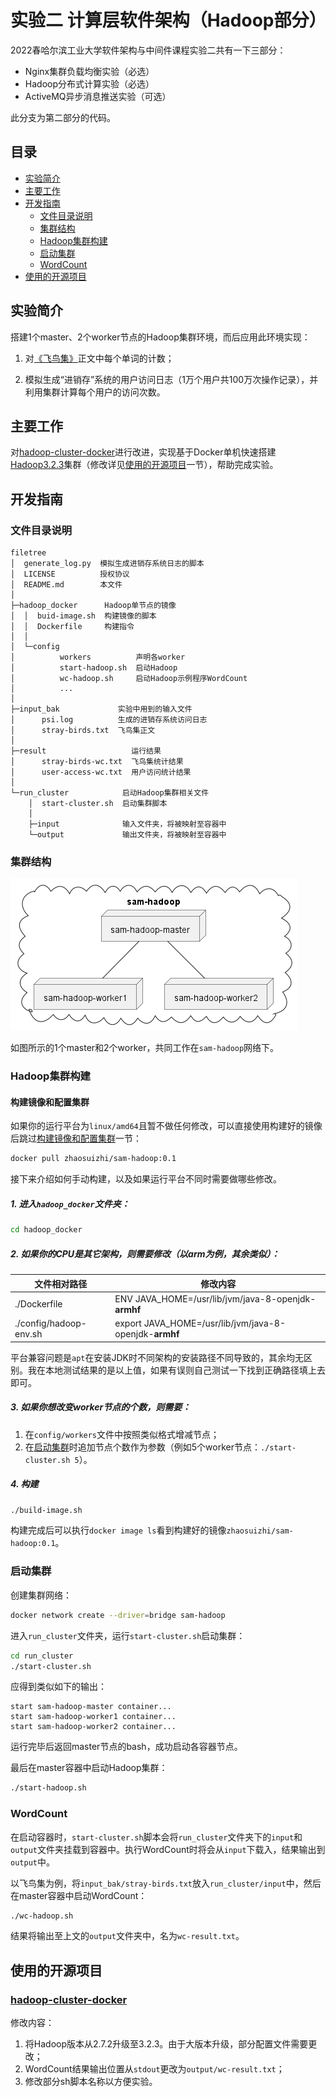 # 实验二 计算层软件架构（Hadoop部分）

2022春哈尔滨工业大学软件架构与中间件课程实验二共有一下三部分：

- Nginx集群负载均衡实验（必选）
- Hadoop分布式计算实验（必选）
- ActiveMQ异步消息推送实验（可选）

此分支为第二部分的代码。

## 目录

- [实验简介](#实验简介)
- [主要工作](#主要工作)
- [开发指南](#开发指南)
  - [文件目录说明](#文件目录说明)
  - [集群结构](#集群结构)
  - [Hadoop集群构建](#Hadoop集群构建)
  - [启动集群](#启动集群)
  - [WordCount](#WordCount)
- [使用的开源项目](#使用的开源项目)

## 实验简介

搭建1个master、2个worker节点的Hadoop集群环境，而后应用此环境实现：

1. 对[《飞鸟集》](https://en.wikisource.org/wiki/Stray_Birds)正文中每个单词的计数；

2. 模拟生成“进销存”系统的用户访问日志（1万个用户共100万次操作记录），并利用集群计算每个用户的访问次数。

## 主要工作

对[hadoop-cluster-docker](https://github.com/kiwenlau/hadoop-cluster-docker/)进行改进，实现基于Docker单机快速搭建[Hadoop3.2.3](https://hadoop.apache.org/release/3.2.3.html)集群（修改详见[使用的开源项目](#使用的开源项目)一节），帮助完成实验。

## 开发指南

### 文件目录说明

```
filetree 
│  generate_log.py  模拟生成进销存系统日志的脚本
│  LICENSE          授权协议
│  README.md        本文件
│
├─hadoop_docker      Hadoop单节点的镜像
│  │  buid-image.sh  构建镜像的脚本
│  │  Dockerfile     构建指令
│  │
│  └─config
│          workers          声明各worker
│          start-hadoop.sh  启动Hadoop
│          wc-hadoop.sh     启动Hadoop示例程序WordCount
│          ...
│
├─input_bak             实验中用到的输入文件
│      psi.log          生成的进销存系统访问日志
│      stray-birds.txt  飞鸟集正文
│
├─result                   运行结果
│      stray-birds-wc.txt  飞鸟集统计结果
│      user-access-wc.txt  用户访问统计结果
│
└─run_cluster            启动Hadoop集群相关文件
    │  start-cluster.sh  启动集群脚本
    │
    ├─input              输入文件夹，将被映射至容器中
    └─output             输出文件夹，将被映射至容器中
```

### 集群结构

![Artitecture](docs/Artitecture.png)

如图所示的1个master和2个worker，共同工作在`sam-hadoop`网络下。

### Hadoop集群构建

#### 构建镜像和配置集群

如果你的运行平台为`linux/amd64`且暂不做任何修改，可以直接使用构建好的镜像后跳过[构建镜像和配置集群](#构建镜像和配置集群)一节：

```sh
docker pull zhaosuizhi/sam-hadoop:0.1
```

接下来介绍如何手动构建，以及如果运行平台不同时需要做哪些修改。

##### 1. 进入`hadoop_docker`文件夹：

```sh
cd hadoop_docker
```

##### 2. 如果你的CPU是其它架构，则需要修改（以arm为例，其余类似）：

| 文件相对路径           | 修改内容                                               |
| ---------------------- | ------------------------------------------------------ |
| ./Dockerfile           | ENV JAVA_HOME=/usr/lib/jvm/java-8-openjdk-**armhf**    |
| ./config/hadoop-env.sh | export JAVA_HOME=/usr/lib/jvm/java-8-openjdk-**armhf** |

平台兼容问题是`apt`在安装JDK时不同架构的安装路径不同导致的，其余均无区别。我在本地测试结果的是以上值，如果有误则自己测试一下找到正确路径填上去即可。

##### 3. 如果你想改变worker节点的个数，则需要：

1. 在`config/workers`文件中按照类似格式增减节点；
2. 在[启动集群](#启动集群)时追加节点个数作为参数（例如5个worker节点：`./start-cluster.sh 5`）。

##### 4. 构建

```sh
./build-image.sh
```

构建完成后可以执行`docker image ls`看到构建好的镜像`zhaosuizhi/sam-hadoop:0.1`。

### 启动集群

创建集群网络：

```sh
docker network create --driver=bridge sam-hadoop
```

进入`run_cluster`文件夹，运行`start-cluster.sh`启动集群：

```sh
cd run_cluster
./start-cluster.sh
```

应得到类似如下的输出：

```
start sam-hadoop-master container...
start sam-hadoop-worker1 container...
start sam-hadoop-worker2 container...
```

运行完毕后返回master节点的bash，成功启动各容器节点。

最后在master容器中启动Hadoop集群：

```sh
./start-hadoop.sh
```

### WordCount

在启动容器时，`start-cluster.sh`脚本会将`run_cluster`文件夹下的`input`和`output`文件夹挂载到容器中。执行WordCount时将会从`input`下载入，结果输出到`output`中。

以飞鸟集为例，将`input_bak/stray-birds.txt`放入`run_cluster/input`中，然后在master容器中启动WordCount：

```sh
./wc-hadoop.sh
```

结果将输出至上文的`output`文件夹中，名为`wc-result.txt`。

## 使用的开源项目

### [hadoop-cluster-docker](https://github.com/kiwenlau/hadoop-cluster-docker/)

修改内容：

1. 将Hadoop版本从2.7.2升级至3.2.3。由于大版本升级，部分配置文件需要更改；
2. WordCount结果输出位置从`stdout`更改为`output/wc-result.txt`；
3. 修改部分sh脚本名称以方便实验。
